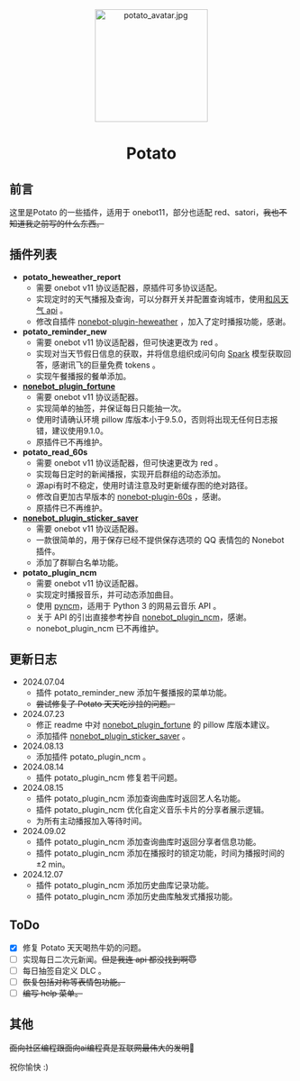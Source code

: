 <div align="center">
     <img alt="potato_avatar.jpg" height="200" src="https://github.com/Hydrogens2/Potato-plugins/raw/main/potato_avatar.jpg" width="200"/>
</div>

<h1 align="center">Potato</h1>

## 前言
这里是Potato 的一些插件，适用于 onebot11，部分也适配 red、satori，~~我也不知道我之前写的什么东西。~~
## 插件列表
- **potato_heweather_report**
  - 需要 onebot v11 协议适配器，原插件可多协议适配。
  - 实现定时的天气播报及查询，可以分群开关并配置查询城市，使用[和风天气 api](https://console.qweather.com/) 。
  - 修改自插件 [nonebot-plugin-heweather](https://github.com/kexue-z/nonebot-plugin-heweather) ，加入了定时播报功能，感谢。
- **potato_reminder_new**
  - 需要 onebot v11 协议适配器，但可快速更改为 red 。
  - 实现对当天节假日信息的获取，并将信息组织成问句向 [Spark](https://www.xfyun.cn/) 模型获取回答，感谢讯飞的巨量免费 tokens 。
  - 实现午餐播报的餐单添加。
- **[nonebot_plugin_fortune](https://github.com/MinatoAquaCrews/nonebot_plugin_fortune)**
  - 需要 onebot v11 协议适配器。
  - 实现简单的抽签，并保证每日只能抽一次。
  - 使用时请确认环境 pillow 库版本小于9.5.0，否则将出现无任何日志报错，建议使用9.1.0。
  - 原插件已不再维护。
- **potato_read_60s**
  - 需要 onebot v11 协议适配器，但可快速更改为 red 。
  - 实现每日定时的新闻播报，实现开启群组的动态添加。
  - 源api有时不稳定，使用时请注意及时更新缓存图的绝对路径。
  - 修改自更加古早版本的 [nonebot-plugin-60s](https://github.com/techotaku39/nonebot-plugin-60s) ，感谢。
  - 原插件已不再维护。
- **[nonebot_plugin_sticker_saver](https://github.com/colasama/nonebot-plugin-sticker-saver)**
  - 需要 onebot v11 协议适配器。
  - 一款很简单的，用于保存已经不提供保存选项的 QQ 表情包的 Nonebot 插件。
  - 添加了群聊白名单功能。
- **potato_plugin_ncm**
  - 需要 onebot v11 协议适配器。
  - 实现定时播报音乐，并可动态添加曲目。
  - 使用 [pyncm](https://pypi.org/project/pyncm)，适用于 Python 3 的网易云音乐 API 。
  - 关于 API 的引出直接参考~~抄~~自 [nonebot_plugin_ncm](https://github.com/kitUIN/nonebot-plugin-ncm)，感谢。
  - nonebot_plugin_ncm 已不再维护。
## 更新日志
- 2024.07.04
  - 插件 potato_reminder_new 添加午餐播报的菜单功能。
  - ~~尝试修复了 Potato 天天吃沙拉的问题。~~
- 2024.07.23
  - 修正 readme 中对 [nonebot_plugin_fortune](https://github.com/MinatoAquaCrews/nonebot_plugin_fortune) 的 pillow 库版本建议。
  - 添加插件 [nonebot_plugin_sticker_saver](https://github.com/colasama/nonebot-plugin-sticker-saver) 。
- 2024.08.13
  - 添加插件 potato_plugin_ncm 。
- 2024.08.14
  - 插件 potato_plugin_ncm 修复若干问题。
- 2024.08.15
  - 插件 potato_plugin_ncm 添加查询曲库时返回艺人名功能。
  - 插件 potato_plugin_ncm 优化自定义音乐卡片的分享者展示逻辑。
  - 为所有主动播报加入等待时间。
- 2024.09.02
  - 插件 potato_plugin_ncm 添加查询曲库时返回分享者信息功能。
  - 插件 potato_plugin_ncm 添加在播报时的锁定功能，时间为播报时间的 ±2 min。
- 2024.12.07
  - 插件 potato_plugin_ncm 添加历史曲库记录功能。
  - 插件 potato_plugin_ncm 添加历史曲库触发式播报功能。
## ToDo
- [x] 修复 Potato 天天喝热牛奶的问题。
- [ ] 实现每日二次元新闻。~~但是我连 api 都没找到啊😇~~
- [ ] 每日抽签自定义 DLC 。
- [ ] ~~恢复包括对称等表情包功能。~~
- [ ] ~~编写 help 菜单。~~

## 其他
~~面向社区编程跟面向ai编程真是互联网最伟大的发明~~🥰

祝你愉快 :)